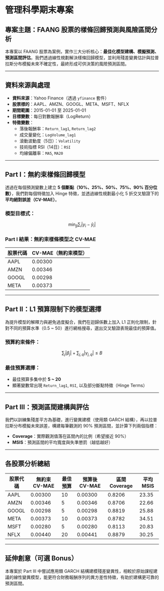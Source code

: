 # 管理科學期末專案

## 專案主題：FAANG 股票的樣條回歸預測與風險區間分析

本專案以 FAANG 股票為案例，實作三大分析核心：**最佳化模型建構、模擬預測、預測區間評估**。我們透過線性規劃解決樣條回歸模型，並利用殘差變異估計與拉普拉斯分布模擬未來不確定性，最終形成可供決策的風險預測區間。

---

## 資料來源與處理

- **資料來源**：Yahoo Finance（透過 `yfinance` 套件）
- **股票標的**：AAPL、AMZN、GOOGL、META、MSFT、NFLX
- **期間範圍**：2015-01-01 至 2025-01-01
- **目標變數**：每日對數報酬率（LogReturn）
- **特徵變數**：
  - 落後報酬率：`Return_lag1`, `Return_lag2`
  - 成交量變化：`LogVolume_lag1`
  - 滾動波動度（5日）：`Volatility`
  - 技術指標 RSI（14日）：`RSI`
  - 均線偏離率：`MA5`, `MA20`

---

## Part I：無約束樣條回歸模型

透過在每個預測變數上建立 **5 個斷點（10%、25%、50%、75%、90% 百分位數）**，我們對每個特徵加入 Hinge 特徵，並透過線性規劃最小化 5 折交叉驗證下的 **平均絕對誤差（CV-MAE）**。

### 模型目標式：
$$
\min_{\beta} \sum_i |y_i - \hat{y}_i|
$$

### Part I 結果：無約束樣條模型之 CV-MAE
| 股票代碼 | CV-MAE（無約束模型） |
|----------|-----------------------|
| AAPL     | 0.00300               |
| AMZN     | 0.00346               |
| GOOGL    | 0.00298               |
| META     | 0.00373               |

---

## Part II：L1 預算限制下的模型選擇

為提升模型的解釋力與避免過度擬合，我們在迴歸係數上加入 L1 正則化限制，針對不同的預算水準（0.5 ~ 50）進行網格搜尋，選出交叉驗證表現最佳的預算值。

### 預算約束條件：
$$
\sum_j |\beta_j| + \sum_{j,q} |\gamma_{j,q}| \leq B
$$

### 最佳預算選擇：
- 最佳預算多集中於 **5 ~ 20**
- 顯著變數常出現 `Return_lag1`, `RSI`, 以及部分斷點特徵（Hinge Terms）

---

## Part III：預測區間建構與評估

我們以訓練集殘差平方為基礎，進行變異建模（使用類 GARCH 結構），再以拉普拉斯分布模擬未來誤差，構建每筆觀測的 90% 預測區間，並計算下列兩個指標：

- **Coverage**：實際觀測值落在區間內的比例（希望接近 90%）
- **MSIS**：預測區間的平均寬度與失準懲罰（越低越好）

---

## 各股票分析總結

| 股票代碼 | 無約束 CV-MAE | 最佳預算 | 預算後 CV-MAE | 區間 Coverage | 平均 MSIS |
|----------|----------------|----------|----------------|----------------|------------|
| AAPL     | 0.00300        | 10       | 0.00300        | 0.8206         | 23.35      |
| AMZN     | 0.00346        | 5        | 0.00346        | 0.8706         | 22.66      |
| GOOGL    | 0.00298        | 5        | 0.00298        | 0.8819         | 25.88      |
| META     | 0.00373        | 10       | 0.00373        | 0.8782         | 34.51      |
| MSFT     | 0.00280        | 5        | 0.00280        | 0.8113         | 20.83      |
| NFLX     | 0.00440        | 20       | 0.00441        | 0.8879         | 30.25      |

---

## 延伸創意（可選 Bonus）

本專案於 Part III 中嘗試應用類 GARCH 結構建模殘差變異性，相較於原始課程建議的線性變異模型，能更符合財務報酬序列的異方差性特徵，有助於建構更可靠的預測區間。

